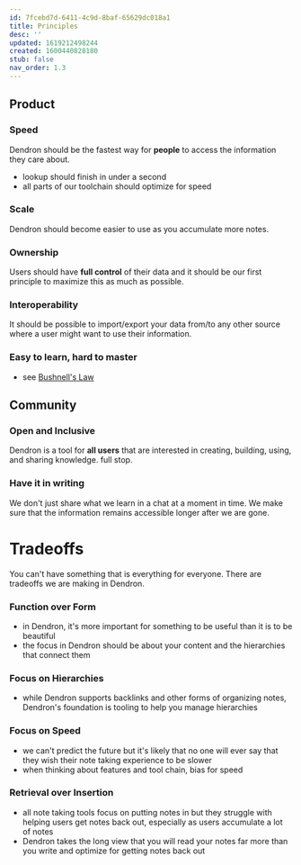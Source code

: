 ```yaml
---
id: 7fcebd7d-6411-4c9d-8baf-65629dc018a1
title: Principles
desc: ''
updated: 1619212498244
created: 1600440828180
stub: false
nav_order: 1.3
---
```

## Product

### Speed

Dendron should be the fastest way for **people** to access the information they care about.

- lookup should finish in under a second
- all parts of our toolchain should optimize for speed

### Scale

Dendron should become easier to use as you accumulate more notes. 

### Ownership

Users should have **full control** of their data and it should be our first principle to maximize this as much as possible.

### Interoperability

It should be possible to import/export your data from/to any other source where a user might want to use their information.

### Easy to learn, hard to master

- see [Bushnell's Law
  ](https://en.wikipedia.org/wiki/Bushnell%27s_Law#:~:text=Bushnell's%20Law%20or%20Nolan's%20Law,first%20quarter%20and%20the%20hundredth.)

## Community

### Open and Inclusive

Dendron is a tool for **all users** that are interested in creating, building, using, and sharing knowledge. full stop. 

### Have it in writing

We don't just share what we learn in a chat at a moment in time. We make sure that the information remains accessible longer after we are gone. 

# Tradeoffs

You can't have something that is everything for everyone. There are tradeoffs we are making in Dendron.

### Function over Form

- in Dendron, it's more important for something to be useful than it is to be beautiful 
- the focus in Dendron should be about your content and the hierarchies that connect them

### Focus on Hierarchies

- while Dendron supports backlinks and other forms of organizing notes, Dendron's foundation is tooling to help you manage hierarchies

### Focus on Speed

- we can't predict the future but it's likely that no one will ever say that they wish their note taking experience to be slower
- when thinking about features and tool chain, bias for speed

### Retrieval over Insertion

- all note taking tools focus on putting notes in but they struggle with helping users get notes back out, especially as users accumulate a lot of notes
- Dendron takes the long view that you will read your notes far more than you write and optimize for getting notes back out

